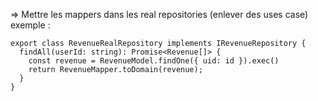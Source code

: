 => Mettre les mappers dans les real repositories (enlever des uses case) exemple :

```
export class RevenueRealRepository implements IRevenueRepository {
  findAll(userId: string): Promise<Revenue[]> {
    const revenue = RevenueModel.findOne({ uid: id }).exec()
    return RevenueMapper.toDomain(revenue);
  }
}
```
